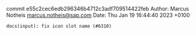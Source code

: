 commit e55c2cec6edb296346b4712c3adf709514422feb
Author: Marcus Notheis <marcus.notheis@sap.com>
Date:   Thu Jan 19 16:44:40 2023 +0100

    docs(input): fix icon slot name (#6310)

